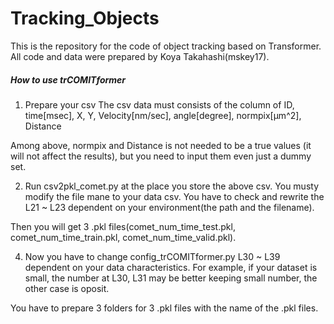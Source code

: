 # Tracking_Objects
This is the repository for the code of object tracking based on Transformer.
All code and data were prepared by Koya Takahashi(mskey17).

##### How to use trCOMITformer #####
1. Prepare your csv
   The csv data must consists of the column of 
ID, time[msec], X, Y, Velocity[nm/sec], angle[degree], normpix[µm^2], Distance

Among above, normpix and Distance is not needed to be a true values (it will not affect the results), but you need to input them even just a dummy set.

2. Run csv2pkl_comet.py at the place you store the above csv.
You musty modify the file mane to your data csv.
You have to check and rewrite the L21 ~ L23 dependent on your environment(the path and the filename).

Then you will get 3 .pkl files(comet_num_time_test.pkl, comet_num_time_train.pkl, comet_num_time_valid.pkl).

4. Now you have to change config_trCOMITformer.py L30 ~ L39 dependent on your data characteristics.
For example, if your dataset is small, the number at L30, L31 may be better keeping small number, the other case is oposit.

You have to prepare 3 folders for 3 .pkl files with the name of the .pkl files.



